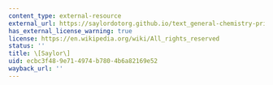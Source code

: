 ```yaml
---
content_type: external-resource
external_url: https://saylordotorg.github.io/text_general-chemistry-principles-patterns-and-applications-v1.0/s18-02-reaction-rates-and-rate-laws.html
has_external_license_warning: true
license: https://en.wikipedia.org/wiki/All_rights_reserved
status: ''
title: \[Saylor\]
uid: ecbc3f48-9e71-4974-b780-4b6a82169e52
wayback_url: ''
---
```

